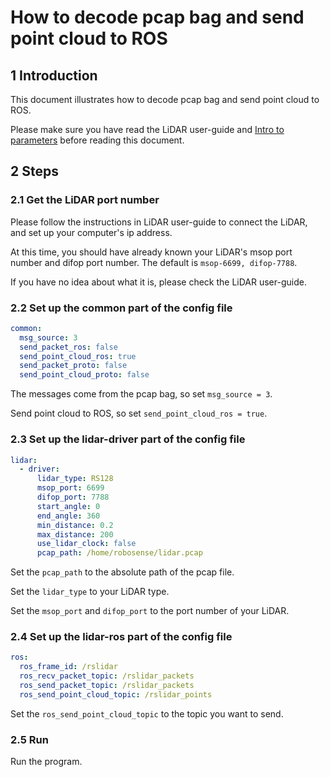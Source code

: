 # How to decode pcap bag and send point cloud to ROS

## 1 Introduction

This document illustrates how to decode pcap bag and send point cloud to ROS. 

Please make sure you have read the LiDAR user-guide and [Intro to parameters](doc/intro/parameter_intro.md) before reading this document.

## 2 Steps

### 2.1 Get the LiDAR port number

Please follow the instructions in LiDAR user-guide to connect the LiDAR, and set up your computer's ip address. 

At this time, you should have already known your LiDAR's msop port number and difop port number. The default is ```msop-6699, difop-7788```. 

If you have no idea about what it is, please check the LiDAR user-guide.

### 2.2 Set up the common part of the config file

```yaml
common:
  msg_source: 3                                       
  send_packet_ros: false                                
  send_point_cloud_ros: true                            
  send_packet_proto: false                              
  send_point_cloud_proto: false                         
```

The messages come from the pcap bag, so set ```msg_source = 3```. 

Send point cloud to ROS, so set ```send_point_cloud_ros = true```. 

### 2.3 Set up the lidar-driver part of the config file

```yaml
lidar:
  - driver:
      lidar_type: RS128            
      msop_port: 6699             
      difop_port: 7788           
      start_angle: 0               
      end_angle: 360              
      min_distance: 0.2            
      max_distance: 200           
      use_lidar_clock: false      
      pcap_path: /home/robosense/lidar.pcap               
```

Set the ```pcap_path``` to the absolute path of the pcap file.

Set the ```lidar_type```  to your LiDAR type.

Set the ```msop_port``` and ```difop_port```  to the port number of your LiDAR. 

### 2.4 Set up the lidar-ros part of the config file

```yaml
ros:
  ros_frame_id: /rslidar           
  ros_recv_packet_topic: /rslidar_packets    
  ros_send_packet_topic: /rslidar_packets   
  ros_send_point_cloud_topic: /rslidar_points      
```

Set the ```ros_send_point_cloud_topic```  to the topic you want to send. 

### 2.5 Run

Run the program. 






